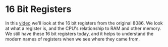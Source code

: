 # 16 Bit Registers

In this [video](https://www.youtube.com/watch?v=VNDNvm0UY8E) we'll look at the 16 bit registers from the original 8086. We look at what a register is, and the CPU's relationship to RAM and other memory. We still have these 16 bit registers today, and it helps to understand the modern names of registers when we see where they came from.
